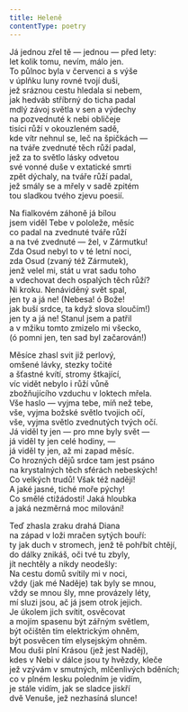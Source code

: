 ```yaml
---
title: Heleně
contentType: poetry
---
```


<section>

Já jednou zřel tě — jednou — před lety:  
let kolik tomu, nevím, málo jen.  
To půlnoc byla v červenci a s výše  
v úplňku luny rovné tvojí duši,  
jež sráznou cestu hledala si nebem,  
jak hedváb stříbrný do ticha padal  
mdlý závoj světla v sen a výdechy  
na pozvednuté k nebi obličeje  
tisíci růží v okouzleném sadě,  
kde vítr nehnul se, leč na špičkách —  
na tváře zvednuté těch růží padal,  
jež za to světlo lásky odvetou  
své vonné duše v extatické smrti  
zpět dýchaly, na tváře růží padal,  
jež smály se a mřely v sadě zpitém  
tou sladkou tvého zjevu poesií.

</section>

<section>

Na fialkovém záhoně já bílou  
jsem viděl Tebe v pololeže, měsíc  
co padal na zvednuté tváře růží  
a na tvé zvednuté — žel, v Zármutku!  
Zda Osud nebyl to v té letní noci,  
zda Osud (zvaný též Zármutek),  
jenž velel mi, stát u vrat sadu toho  
a vdechovat dech ospalých těch růží?  
Ni kroku. Nenáviděný svět spal,  
jen ty a já ne! (Nebesa! ó Bože!  
jak buší srdce, ta když slova sloučím!)  
jen ty a já ne! Stanul jsem a patřil  
a v mžiku tomto zmizelo mi všecko,  
(ó pomni jen, ten sad byl začarován!)

</section>

<section>

Měsíce zhasl svit již perlový,  
omšené lávky, stezky točité  
a šťastné kvítí, stromy štkající,  
víc vidět nebylo i růží vůně  
zbožňujícího vzduchu v loktech mřela.  
Vše haslo — vyjma tebe, míň než tebe,  
vše, vyjma božské světlo tvojich očí,  
vše, vyjma světlo zvednutých tvých očí.  
Já viděl ty jen — pro mne byly svět —  
já viděl ty jen celé hodiny, —  
já viděl ty jen, až mi zapad měsíc.  
Co hrozných dějů srdce tam jest psáno  
na krystalných těch sférách nebeských!  
Co velkých trudů! Však též nadějí!  
A jaké jasné, tiché moře pýchy!  
Co smělé ctižádosti! Jaká hloubka  
a jaká nezměrná moc milování!

</section>

<section>

Teď zhasla zraku drahá Diana  
na západ v loži mračen sytých bouří:  
ty jak duch v stromech, jenž tě pohřbít chtějí,  
do dálky znikáš, oči tvé tu zbyly,  
jít nechtěly a nikdy neodešly:  
Na cestu domů svítily mi v noci,  
vždy (jak mé Naděje) tak byly se mnou,  
vždy se mnou šly, mne provázely léty,  
mí sluzi jsou, ač já jsem otrok jejich.  
Je úkolem jich svítit, osvěcovat  
a mojím spasenu být zářným světlem,  
být očištěn tím elektrickým ohněm,  
být posvěcen tím elysejským ohněm.  
Mou duši plní Krásou (jež jest Naděj),  
kdes v Nebi v dálce jsou ty hvězdy, kleče  
jež vzývám v smutných, mlčenlivých bděních;  
co v plném lesku poledním je vidím,  
je stále vidím, jak se sladce jiskří  
dvě Venuše, jež nezhasíná slunce!

</section>
